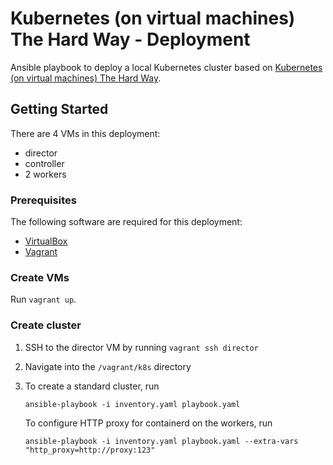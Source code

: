 # Kubernetes (on virtual machines) The Hard Way - Deployment

Ansible playbook to deploy a local Kubernetes cluster based on [Kubernetes (on virtual machines) The Hard Way](https://github.com/leonseng/Kubernetes-on-virtual-machines-The-Hard-Way).

## Getting Started

There are 4 VMs in this deployment:
- director
- controller
- 2 workers

### Prerequisites

The following software are required for this deployment:
- [VirtualBox](https://www.virtualbox.org/)
- [Vagrant](https://www.vagrantup.com/)

### Create VMs

Run `vagrant up`.

### Create cluster

1. SSH to the director VM by running `vagrant ssh director`
1. Navigate into the `/vagrant/k8s` directory
1. To create a standard cluster, run

    ```
    ansible-playbook -i inventory.yaml playbook.yaml
    ```

    To configure HTTP proxy for containerd on the workers, run

    ```
    ansible-playbook -i inventory.yaml playbook.yaml --extra-vars "http_proxy=http://proxy:123"
    ```